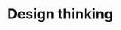 ---
title: Design thinking
description: Creative strategies used during the design process.
icon: 
layout: listing
---